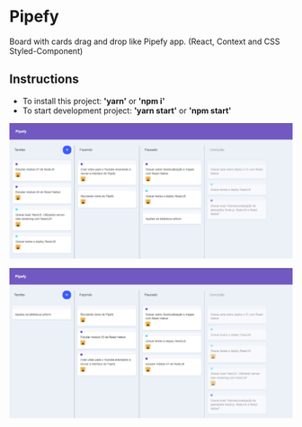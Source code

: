 # Pipefy 
Board with cards drag and drop like Pipefy app. (React, Context and CSS Styled-Component)

## Instructions
- To install this project: **'yarn'** or **'npm i'**
- To start development project: **'yarn start'** or **'npm start'**

![pipefy](https://github.com/atelesjr/pipefy/blob/master/public/img/01.PNG)


![pipefy](https://github.com/atelesjr/pipefy/blob/master/public/img/02.PNG)